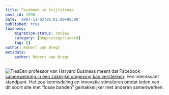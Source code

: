 ```yaml
---
title: Facebook in krijtstreep
post_id: 1590
date: '2007-11-02T06:01:00+00:00'
published: true
taxonomy:
    migration-status: review
    category: [Ongecategoriseerd]
    tag: []
author: Robert van Bregt
metadata:
    author: Robert van Bregt
---
```

![Ties](https://breggologisch.files.wordpress.com/2007/12/ties_603947_60233307_400px.thumbnail.jpg)Een professor van Harvard Business meent dat Facebook [samenwerking in een zakelijke omgeving kan versterken](http://blogs.bnet.com/harvard/?p=103&tag=nl.e713). Een interessant standpunt. Het zou kennisdeling en innovatie stimuleren omdat leden van dit soort site met “losse banden” gemakkelijker met anderen samenwerken.